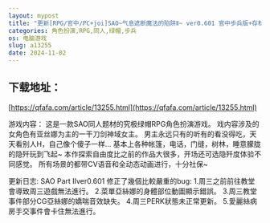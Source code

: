 ```yaml
---
layout: mypost
title: "更新[RPG/官中/PC+joi]SAO~气息遮断魔法的陷阱Ⅱ~ ver0.601 官中步兵版+存档"
categories: 角色扮演,RPG,同人,绿帽,步兵
os: 电脑游戏
slug: a13255
date: 2024-11-02
---
```


## 下载地址：

[https://qfafa.com/article/13255.html](https://qfafa.com/article/13255.html)

游戏内容：
这是一款SAO同人题材的究极绿帽RPG角色扮演游戏。
戏内容涉及的女角色有亚丝娜为主的一干刀剑神域女主。
男主永远只有的听有的看没得吃，天天看别人H，自己像个傻子一样…
基本上各种帐篷，电话，门缝，树林，睡意朦胧的隐歼玩到飞起~
本作探索自由度比之前的作品大很多，开场还可选隐歼度体验不同感觉。
所有场景的都带CV语音和全动态动画进行，十分社保~

更新日志:
SAO Part Ⅱver0.601
修正了幾個比較嚴重的bug:
1.周三之前前往教堂會導致周三遊戲無法進行。
2.菜單亞絲娜的身體部位動圖顯示錯誤。
3.周三教堂事件部分CG亞絲娜的嬌喘音效缺失。
4.周三PERK狀態未正常更新。
5.愛麗絲病房手交事件會卡住無法進行。